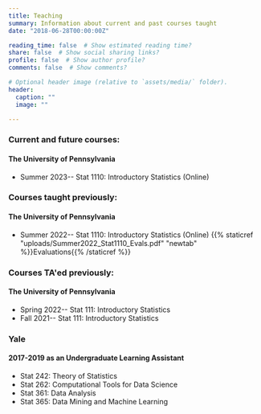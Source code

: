 ```yaml
---
title: Teaching
summary: Information about current and past courses taught
date: "2018-06-28T00:00:00Z"

reading_time: false  # Show estimated reading time?
share: false  # Show social sharing links?
profile: false  # Show author profile?
comments: false  # Show comments?

# Optional header image (relative to `assets/media/` folder).
header:
  caption: ""
  image: ""

---
```


### Current and future courses:

#### The University of Pennsylvania

* Summer 2023-- Stat 1110: Introductory Statistics (Online)

### Courses taught previously:

#### The University of Pennsylvania

* Summer 2022-- Stat 1110: Introductory Statistics (Online)
{{% staticref "uploads/Summer2022_Stat1110_Evals.pdf" "newtab" %}}Evaluations{{% /staticref %}}

### Courses TA'ed previously:

#### The University of Pennsylvania

* Spring 2022--  Stat 111: Introductory Statistics
* Fall 2021--  Stat 111: Introductory Statistics

### Yale

#### 2017-2019 as an Undergraduate Learning Assistant
* Stat 242: Theory of Statistics
* Stat 262: Computational Tools for Data Science
* Stat 361: Data Analysis
* Stat 365: Data Mining and Machine Learning



